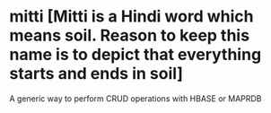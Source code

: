 # mitti [Mitti is a Hindi word which means soil. Reason to keep this name is to depict that everything starts and ends in soil]
A generic way to perform CRUD operations with HBASE or MAPRDB
